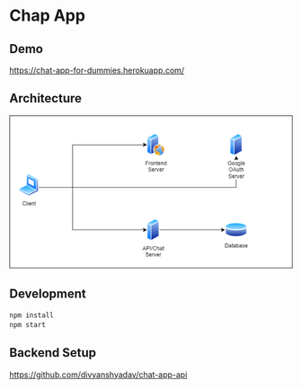 # Chap App

## Demo

https://chat-app-for-dummies.herokuapp.com/

## Architecture

![Architecture](architecture.png)

## Development

```sh
npm install
npm start
```

## Backend Setup

https://github.com/divyanshyadav/chat-app-api
